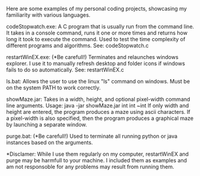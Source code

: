 Here are some examples of my personal coding projects, showcasing my familiarity with various languages.

codeStopwatch.exe:
A C program that is usually run from the command line.
It takes in a console command, runs it one or more times and returns how long it took to execute the command.
Used to test the time complexity of different programs and algorithms.
See: codeStopwatch.c

restartWinEX.exe: (*Be carefull!)
Terminates and relaunches windows explorer.
I use it to manually refresh desktop and folder icons if windows fails to do so automatically.
See: restartWinEX.c

ls.bat:
Allows the user to use the linux "ls" command on windows.
Must be on the system PATH to work correctly.

showMaze.jar:
Takes in a width, height, and optional pixel-width command line arguments.
Usage: java -jar showMaze.jar int int ~int
If only width and height are entered, the program produces a maze using ascii characters.
If a pixel-width is also specified, then the program produces a graphical maze by launching a separate window.

purge.bat: (*Be carefull!)
Used to terminate all running python or java instances based on the arguments.

*Disclamer:
While I use them regularly on my computer, restartWinEX and purge may be harmfull to your machine.
I included them as examples and am not responsoble for any problems may result from running them.
